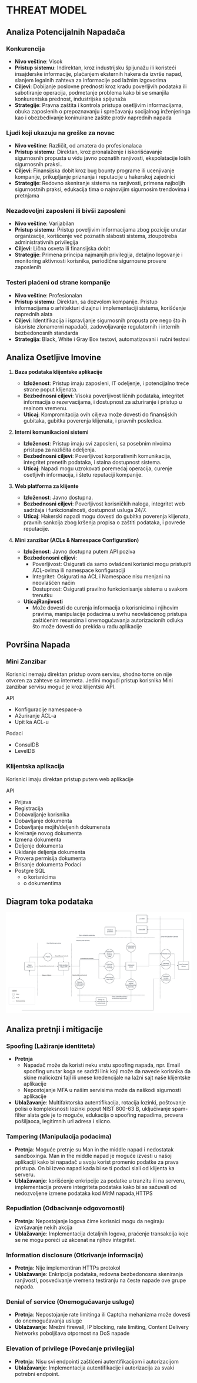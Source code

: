 # THREAT MODEL

## Analiza Potencijalnih Napadača

### Konkurencija
- **Nivo veštine**: Visok
- **Pristup sistemu**: Indirektan, kroz industrijsku špijunažu ili koristeći insajderske informacije, plaćanjem eksternih hakera da izvrše napad, slanjem legalnih zahteva za informacije pod lažnim izgovorima
- **Ciljevi**: Dobijanje poslovne prednosti kroz krađu poverljivih podataka ili sabotiranje operacija, podmetanje problema kako bi se smanjila konkurentska prednost, industrijska spijunaža
- **Strategije**: Pravna zaštita i kontrola pristupa osetljivim informacijama, obuka zaposlenih o prepoznavanju i sprečavanju socijalnog inženjeringa kao i obezbeđivanje koninuirane zaštite protiv naprednih napada

### Ljudi koji ukazuju na greške za novac
- **Nivo veštine**: Različit, od amatera do profesionalaca
- **Pristup sistemu**: Direktan, kroz pronalaženje i iskorišćavanje sigurnosnih propusta u vidu javno poznatih ranjivosti, ekspolatacije loših sigurnosnih praksi..
- **Ciljevi**: Finansijska dobit kroz bug bounty programe ili ucenjivanje kompanije, prikupljanje priznanja i reputacije u hakerskoj zajednici
- **Strategije**: Redovno skeniranje sistema na ranjivosti, primena najboljih sigurnostnih praksi, edukacija tima o najnovijim sigurnosim trendovima i pretnjama

### Nezadovoljni zaposleni ili bivši zaposleni
- **Nivo veštine**: Varijabilan
- **Pristup sistemu**: Pristup poveljivim informacijama zbog pozicije unutar organizacije, korišćenje već poznatih slabosti sistema, zloupotreba administrativnih privilegija
- **Ciljevi**: Lična osveta ili finansijska dobit
- **Strategije**: Primena principa najmanjih privilegija, detaljno logovanje i monitoring aktivnosti korisnika, periodične sigurnosne provere zaposlenih


### Testeri plaćeni od strane kompanije
- **Nivo veštine**: Profesionalan
- **Pristup sistemu**: Direktan, sa dozvolom kompanije. Pristup informacijama o arhitekturi dizajnu i implementaciji sistema, korišćenje naprednih alata
- **Ciljevi**: Identifikacija i ispravljanje sigurnosnih propusta pre nego što ih iskoriste zlonamerni napadači, zadovoljavanje regulatornih i internih bezbedonosnih standarda
- **Strategija**: Black, White i Gray Box testovi, automatizovani i ručni testovi


## Analiza Osetljive Imovine

1. **Baza podataka klijentske aplikacije**
   - **Izloženost**: Pristup imaju zaposleni, IT odeljenje, i potencijalno treće strane poput klijenata.
   - **Bezbednosni ciljevi**: Visoka poverljivost ličnih podataka, integritet informacija o rezervacijama, i dostupnost za ažuriranje i pristup u realnom vremenu.
   - **Uticaj**: Kompromitacija ovih ciljeva može dovesti do finansijskih gubitaka, gubitka poverenja klijenata, i pravnih posledica.

2. **Interni komunikacioni sistemi**
   - **Izloženost**: Pristup imaju svi zaposleni, sa posebnim nivoima pristupa za različita odeljenja.
   - **Bezbednosni ciljevi**: Poverljivost korporativnih komunikacija, integritet prenetih podataka, i stalna dostupnost sistema.
   - **Uticaj**: Napadi mogu uzrokovati poremećaj operacija, curenje osetljivih informacija, i štetu reputaciji kompanije.

3. **Web platforma za klijente**
   - **Izloženost**: Javno dostupna.
   - **Bezbednosni ciljevi**: Poverljivost korisničkih naloga, integritet web sadržaja i funkcionalnosti, dostupnost usluga 24/7.
   - **Uticaj**: Hakerski napadi mogu dovesti do gubitka poverenja klijenata, pravnih sankcija zbog kršenja propisa o zaštiti podataka, i povrede reputacije.
     
4. **Mini zanzibar (ACLs & Namespace Configuration)**
   - **Izloženost**: Javno dostupna putem API poziva
   - **Bezbedonosni ciljevi**:
      - Poverljivost: Osigurati da samo ovlašćeni korisnici mogu pristupiti ACL-ovima ili namespace konfiguraciji
      - Integritet: Osigurati na ACL i Namespace nisu menjani na neovlašćen način
      - Dostupnost: Osigurati pravilno funkcionisanje sistema u svakom trenutku
    - **UticajRanjivosti** 
      - Može dovesti do curenja informacija o korisnicima i njihovim pravima, manipulacije podacima u svrhu neovlašćenog pristupa zaštićenim resursima i onemogućavanja autorizacionih odluka što može dovesti do prekida u radu aplikacije


## Površina Napada

### Mini Zanzibar
Korisnici nemaju direktan pristup ovom servisu, shodno tome on nije otvoren za zahteve sa interneta. Jedini mogući pristup korisnika Mini zanzibar servisu moguć je kroz klijentski API. 

API
   - Konfiguracije namespace-a
   - Ažuriranje ACL-a
   - Upit ka ACL-u

Podaci
   - ConsulDB
   - LevelDB


### Klijentska aplikacija
Korisnici imaju direktan pristup putem web aplikacije

API
   - Prijava
   - Registracija
   - Dobavaljanje korisnika
   - Dobavljanje dokumenta
   - Dobavljanje mojih/deljenih dokumenata
   - Kreiranje novog dokumenta
   - Izmena dokumenta
   - Deljenje dokumenta
   - Ukidanje deljenja dokumenta
   - Provera permisija dokumenta
   - Brisanje dokumenta
Podaci
   - Postgre SQL 
     - o korisnicima
     - o dokumentima


## Diagram toka podataka

![Diagram toka podataka](assets/diagram.png)

## Analiza pretnji i mitigacije

### Spoofing (Lažiranje identiteta)
- **Pretnja** 
  - Napadač može da koristi neku vrstu spoofing napada, npr. Email spoofing unutar koga se sadrži link koji može da navede korisnika da skine maliciozni fajl ili unese kredencijale na lažni sajt naše klijentske aplikacije
  - Nepostojanje MFA u našim servisima može da naškodi sigurnosti aplikacije
- **Ublažavanje**: Multifaktorska autentifikacija, rotacija lozinki, poštovanje polisi o kompleksnosti lozinki poput NIST 800-63 B, uključivanje spam-filter alata gde je to moguće, edukacija o spoofing napadima, provera pošiljaoca, legitimnih url adresa i slicno.


### Tampering (Manipulacija podacima)
- **Pretnja**: Moguće pretnje su Man in the middle napad i nedostatak sandboxinga. Man in the middle napad je moguće izvesti u našoj aplikaciji kako bi napadač u svoju korist promenio podatke za prava pristupa. On bi izveo napad kada bi se ti podaci slali od klijenta ka serveru.
- **Ublažavanje**: korišćenje enkripcije za podatke u tranzitu ili na serveru, implementacija provere integriteta podataka kako bi se sačuvali od nedozvoljene izmene podataka kod MitM napada,HTTPS

### Repudiation (Odbacivanje odgovornosti)
- **Pretnja**: Nepostojanje logova čime korisnici mogu da negiraju izvršavanje nekih akcija
- **Ublažavanje**: Implementacija detaljnih logova, praćenje transakcija koje se ne mogu poreći uz akcenat na njihov integritet.

### Information disclosure (Otkrivanje informacija)
- **Pretnja**: Nije implementiran HTTPs protokol
- **Ublažavanje**: Enkripcija podataka, redovna bezbedonosna skeniranja ranjivosti, posvećivanje vremena testiranju na česte napade ove grupe napada.

### Denial of service (Onemogućavanje usluge)
- **Pretnja**: Nepostojanje rate limitinga ili Captcha mehanizma može dovesti do onemogućavanja usluge
- **Ublažavanje**: Mrežni firewall, IP blocking, rate limiting, Content Delivery Networks poboljšava otpornost na DoS napade

### Elevation of privilege (Povećanje privilegija)
- **Pretnja**: Nisu svi endpointi zaštićeni autentifikacijom i autorizacijom
- **Ublažavanje**: Implementacija autentifikacije i autorizacija za svaki potrebni endpoint.